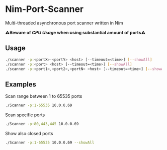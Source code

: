 # Nim-Port-Scanner
Multi-threaded asynchronous port scanner written in Nim

⚠**Beware of _CPU Usage_ when using substantial amount of ports**⚠

## Usage
```Bash
./scanner -p:<portX>-<portY> <host> [--timeout=<time>] [--showAll]
./scanner -p:<port> <host> [--timeout=<time>] [--showAll]
./scanner -p:<port1>,<port2>,<portN> <host> [--timeout=<time>] [--showAll]
```
## Examples
Scan range between 1 to 65535 ports

```Bash
./Scanner -p:1-65535 10.0.0.69
```

Scan specific ports
```Bash
./Scanner -p:80,443,445 10.0.0.69
```

Show also closed ports
```Bash
./Scanner -p:1-65535 10.0.0.69 --showAll
```
